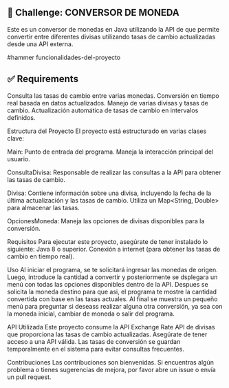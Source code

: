 ## :dart: Challenge: CONVERSOR DE MONEDA ##

Este es un conversor de monedas en Java utilizando la API de  que permite convertir entre diferentes divisas utilizando tasas de cambio actualizadas desde una API externa.

#hammer funcionalidades-del-proyecto
## :white_check_mark: Requirements ##
Consulta las tasas de cambio entre varias monedas. Conversión en tiempo real basada en datos actualizados. Manejo de varias divisas y tasas de cambio. Actualización automática de tasas de cambio en intervalos definidos.

Estructura del Proyecto
El proyecto está estructurado en varias clases clave:

Main: Punto de entrada del programa. Maneja la interacción principal del usuario.

ConsultaDivisa: Responsable de realizar las consultas a la API para obtener las tasas de cambio.

Divisa: Contiene información sobre una divisa, incluyendo la fecha de la última actualización y las tasas de cambio. Utiliza un Map<String, Double> para almacenar las tasas.

OpcionesMoneda: Maneja las opciones de divisas disponibles para la conversión.

Requisitos
Para ejecutar este proyecto, asegúrate de tener instalado lo siguiente: Java 8 o superior. Conexión a internet (para obtener las tasas de cambio en tiempo real).

Uso
Al iniciar el programa, se te solicitará ingresar las monedas de origen. Luego, introduce la cantidad a convertir y posteriormente se dsplegara un menú con todas las opciones disponibles dentro de la API. Despues se solicita la moneda destino para que asi, el programa te mostre la cantidad convertida con base en las tasas actuales. Al final se muestra un pequeño menú para preguntar si deseass realizar alguna otra conversión, ya sea con la moneda inicial, cambiar de moneda o salir del programa.

API Utilizada
Este proyecto consume la API Exchange Rate API de divisas que proporciona las tasas de cambio actualizadas. Asegúrate de tener acceso a una API válida. Las tasas de conversión se guardan temporalmente en el sistema para evitar consultas frecuentes.

Contribuciones
Las contribuciones son bienvenidas. Si encuentras algún problema o tienes sugerencias de mejora, por favor abre un issue o envía un pull request.
